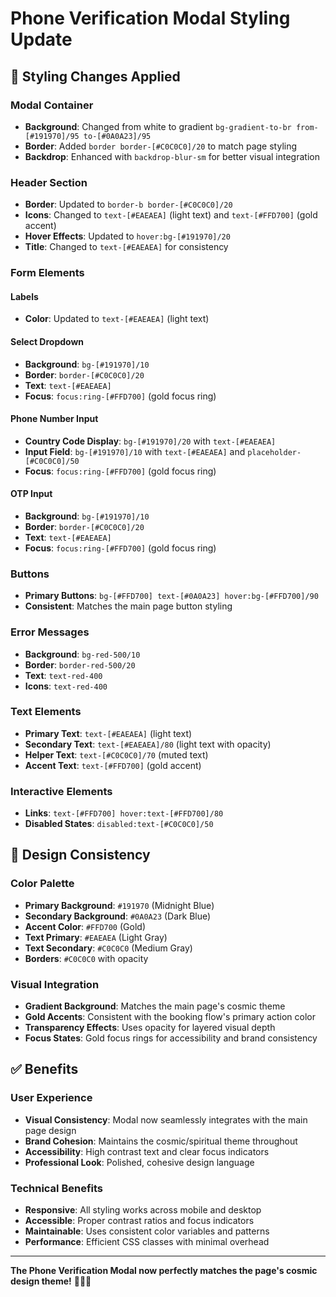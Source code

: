 # Phone Verification Modal Styling Update

## 🎨 **Styling Changes Applied**

### **Modal Container**
- **Background**: Changed from white to gradient `bg-gradient-to-br from-[#191970]/95 to-[#0A0A23]/95`
- **Border**: Added `border border-[#C0C0C0]/20` to match page styling
- **Backdrop**: Enhanced with `backdrop-blur-sm` for better visual integration

### **Header Section**
- **Border**: Updated to `border-b border-[#C0C0C0]/20`
- **Icons**: Changed to `text-[#EAEAEA]` (light text) and `text-[#FFD700]` (gold accent)
- **Hover Effects**: Updated to `hover:bg-[#191970]/20`
- **Title**: Changed to `text-[#EAEAEA]` for consistency

### **Form Elements**

#### **Labels**
- **Color**: Updated to `text-[#EAEAEA]` (light text)

#### **Select Dropdown**
- **Background**: `bg-[#191970]/10`
- **Border**: `border-[#C0C0C0]/20`
- **Text**: `text-[#EAEAEA]`
- **Focus**: `focus:ring-[#FFD700]` (gold focus ring)

#### **Phone Number Input**
- **Country Code Display**: `bg-[#191970]/20` with `text-[#EAEAEA]`
- **Input Field**: `bg-[#191970]/10` with `text-[#EAEAEA]` and `placeholder-[#C0C0C0]/50`
- **Focus**: `focus:ring-[#FFD700]` (gold focus ring)

#### **OTP Input**
- **Background**: `bg-[#191970]/10`
- **Border**: `border-[#C0C0C0]/20`
- **Text**: `text-[#EAEAEA]`
- **Focus**: `focus:ring-[#FFD700]` (gold focus ring)

### **Buttons**
- **Primary Buttons**: `bg-[#FFD700] text-[#0A0A23] hover:bg-[#FFD700]/90`
- **Consistent**: Matches the main page button styling

### **Error Messages**
- **Background**: `bg-red-500/10`
- **Border**: `border-red-500/20`
- **Text**: `text-red-400`
- **Icons**: `text-red-400`

### **Text Elements**
- **Primary Text**: `text-[#EAEAEA]` (light text)
- **Secondary Text**: `text-[#EAEAEA]/80` (light text with opacity)
- **Helper Text**: `text-[#C0C0C0]/70` (muted text)
- **Accent Text**: `text-[#FFD700]` (gold accent)

### **Interactive Elements**
- **Links**: `text-[#FFD700] hover:text-[#FFD700]/80`
- **Disabled States**: `disabled:text-[#C0C0C0]/50`

## 🎯 **Design Consistency**

### **Color Palette**
- **Primary Background**: `#191970` (Midnight Blue)
- **Secondary Background**: `#0A0A23` (Dark Blue)
- **Accent Color**: `#FFD700` (Gold)
- **Text Primary**: `#EAEAEA` (Light Gray)
- **Text Secondary**: `#C0C0C0` (Medium Gray)
- **Borders**: `#C0C0C0` with opacity

### **Visual Integration**
- **Gradient Background**: Matches the main page's cosmic theme
- **Gold Accents**: Consistent with the booking flow's primary action color
- **Transparency Effects**: Uses opacity for layered visual depth
- **Focus States**: Gold focus rings for accessibility and brand consistency

## ✅ **Benefits**

### **User Experience**
- **Visual Consistency**: Modal now seamlessly integrates with the main page design
- **Brand Cohesion**: Maintains the cosmic/spiritual theme throughout
- **Accessibility**: High contrast text and clear focus indicators
- **Professional Look**: Polished, cohesive design language

### **Technical Benefits**
- **Responsive**: All styling works across mobile and desktop
- **Accessible**: Proper contrast ratios and focus indicators
- **Maintainable**: Uses consistent color variables and patterns
- **Performance**: Efficient CSS classes with minimal overhead

---

**The Phone Verification Modal now perfectly matches the page's cosmic design theme!** 🌌✨📱
